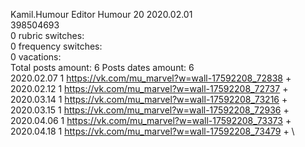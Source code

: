 Kamil.Humour	Editor Humour 20 2020.02.01\
398504693\
0 rubric switches:\
0 frequency switches:\
0 vacations:\
Total posts amount: 6	Posts dates amount: 6\
2020.02.07 1 https://vk.com/mu_marvel?w=wall-17592208_72838 + \
2020.02.12 1 https://vk.com/mu_marvel?w=wall-17592208_72737 + \
2020.03.14 1 https://vk.com/mu_marvel?w=wall-17592208_73216 + \
2020.03.15 1 https://vk.com/mu_marvel?w=wall-17592208_72936 + \
2020.04.06 1 https://vk.com/mu_marvel?w=wall-17592208_73373 + \
2020.04.18 1 https://vk.com/mu_marvel?w=wall-17592208_73479 + \
